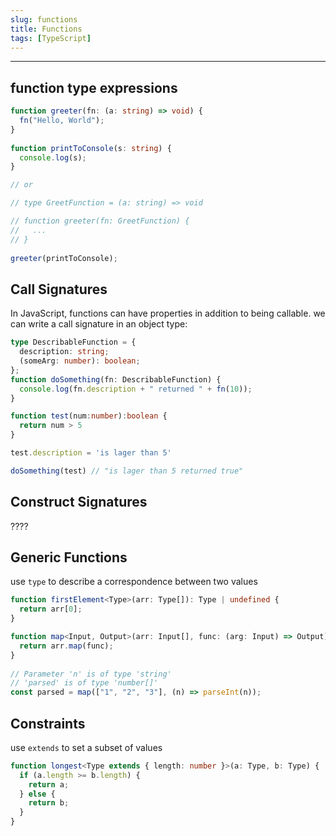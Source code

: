 ```yaml
---
slug: functions
title: Functions
tags: [TypeScript]
---
```

***

## function type expressions

```ts
function greeter(fn: (a: string) => void) {
  fn("Hello, World");
}
 
function printToConsole(s: string) {
  console.log(s);
}

// or

// type GreetFunction = (a: string) => void

// function greeter(fn: GreetFunction) {
//   ...
// }
 
greeter(printToConsole);
```

## Call Signatures

In JavaScript, functions can have properties in addition to being callable. we can write a call signature in an object type:

```ts
type DescribableFunction = {
  description: string;
  (someArg: number): boolean;
};
function doSomething(fn: DescribableFunction) {
  console.log(fn.description + " returned " + fn(10));
}

function test(num:number):boolean {
  return num > 5
}

test.description = 'is lager than 5'

doSomething(test) // "is lager than 5 returned true"
```

## Construct Signatures

????

## Generic Functions

use `type` to describe a correspondence between two values
```ts
function firstElement<Type>(arr: Type[]): Type | undefined {
  return arr[0];
}
```

```ts
function map<Input, Output>(arr: Input[], func: (arg: Input) => Output): Output[] {
  return arr.map(func);
}
 
// Parameter 'n' is of type 'string'
// 'parsed' is of type 'number[]'
const parsed = map(["1", "2", "3"], (n) => parseInt(n));
```

## Constraints

use `extends` to set a subset of values

```ts
function longest<Type extends { length: number }>(a: Type, b: Type) {
  if (a.length >= b.length) {
    return a;
  } else {
    return b;
  }
}
```